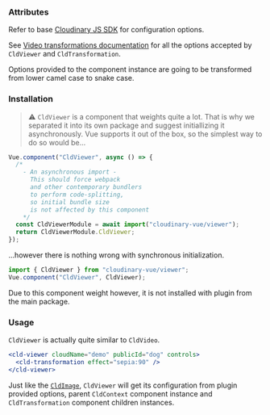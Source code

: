 ### Attributes

Refer to base [Cloudinary JS SDK](https://github.com/cloudinary/cloudinary_js#configuration) for configuration options.

See [Video transformations documentation](https://cloudinary.com/documentation/video_manipulation_and_delivery) for all the options accepted by `CldViewer` and `CldTransformation`.

Options provided to the component instance are going to be transformed from lower camel case to snake case.

### Installation

> ⚠️ `CldViewer` is a component that weights quite a lot. That is why we separated it into its own package and suggest initiallizing it asynchronously. Vue supports it out of the box, so the simplest way to do so would be...

```js static
Vue.component("CldViewer", async () => {
  /*
    - An asynchronous import -
      This should force webpack
      and other contemporary bundlers
      to perform code-splitting,
      so initial bundle size
      is not affected by this component
    */
  const CldViewerModule = await import("cloudinary-vue/viewer");
  return CldViewerModule.CldViewer;
});
```

...however there is nothing wrong with synchronous initialization.

```js static
import { CldViewer } from "cloudinary-vue/viewer";
Vue.component("CldViewer", CldViewer);
```

Due to this component weight however, it is not installed with plugin from the main package.

### Usage

`CldViewer` is actually quite similar to `CldVideo`.

```jsx
<cld-viewer cloudName="demo" publicId="dog" controls>
  <cld-transformation effect="sepia:90" />
</cld-viewer>
```

Just like the [`CldImage`](#Cldimage), `CldViewer` will get its configuration from plugin provided options, parent `CldContext` component instance and `CldTransformation` component children instances.
